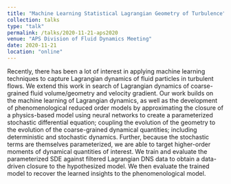 ```yaml
---
title: "Machine Learning Statistical Lagrangian Geometry of Turbulence"
collection: talks
type: "talk"
permalink: /talks/2020-11-21-aps2020
venue: "APS Division of Fluid Dynamics Meeting"
date: 2020-11-21
location: "online"
---
```


Recently, there has been a lot of interest in applying machine learning techniques to capture Lagrangian dynamics of fluid particles in turbulent flows. We extend this work in search of Lagrangian dynamics of coarse-grained fluid volume/geometry and velocity gradient. Our work builds on the machine learning of Lagrangian dynamics, as well as the development of phenomenological reduced order models by approximating the closure of a physics-based model using neural networks to create a parameterized stochastic differential equation; coupling the evolution of the geometry to the evolution of the coarse-grained dynamical quantities; including deterministic and stochastic dynamics. Further, because the stochastic terms are themselves parameterized, we are able to target higher-order moments of dynamical quantities of interest. We train and evaluate the parameterized SDE against filtered Lagrangian DNS data to obtain a data-driven closure to the hypothesized model. We then evaluate the trained model to recover the learned insights to the phenomenological model.
